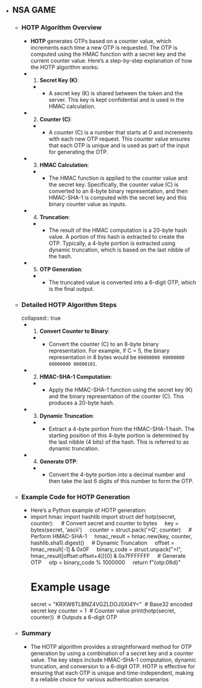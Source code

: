 - NSA GAME
	-
	- ### HOTP Algorithm Overview
		- **HOTP** generates OTPs based on a counter value, which increments each time a new OTP is requested. The OTP is computed using the HMAC function with a secret key and the current counter value. Here’s a step-by-step explanation of how the HOTP algorithm works:
		- 1. **Secret Key (K)**:
			- - A secret key (K) is shared between the token and the server. This key is kept confidential and is used in the HMAC calculation.
		- 2. **Counter (C)**:
			- - A counter (C) is a number that starts at 0 and increments with each new OTP request. This counter value ensures that each OTP is unique and is used as part of the input for generating the OTP.
		- 3. **HMAC Calculation**:
			- - The HMAC function is applied to the counter value and the secret key. Specifically, the counter value (C) is converted to an 8-byte binary representation, and then HMAC-SHA-1 is computed with the secret key and this binary counter value as inputs.
		- 4. **Truncation**:
			- - The result of the HMAC computation is a 20-byte hash value. A portion of this hash is extracted to create the OTP. Typically, a 4-byte portion is extracted using dynamic truncation, which is based on the last nibble of the hash.
		- 5. **OTP Generation**:
			- - The truncated value is converted into a 6-digit OTP, which is the final output.
	- ### Detailed HOTP Algorithm Steps
	  collapsed:: true
		- 1. **Convert Counter to Binary**:
			- - Convert the counter (C) to an 8-byte binary representation. For example, if C = 5, the binary representation in 8 bytes would be `00000000 00000000 00000000 00000101`.
		- 2. **HMAC-SHA-1 Computation**:
			- - Apply the HMAC-SHA-1 function using the secret key (K) and the binary representation of the counter (C). This produces a 20-byte hash.
		- 3. **Dynamic Truncation**:
			- - Extract a 4-byte portion from the HMAC-SHA-1 hash. The starting position of this 4-byte portion is determined by the last nibble (4 bits) of the hash. This is referred to as dynamic truncation.
		- 4. **Generate OTP**:
			- - Convert the 4-byte portion into a decimal number and then take the last 6 digits of this number to form the OTP.
	- ### Example Code for HOTP Generation
		- Here’s a Python example of HOTP generation:
		- import hmac
		  import hashlib
		  import struct
		  def hotp(secret, counter):
		      # Convert secret and counter to bytes
		      key = bytes(secret, 'ascii')
		      counter = struct.pack('>Q', counter)
		      # Perform HMAC-SHA-1
		      hmac_result = hmac.new(key, counter, hashlib.sha1).digest()
		      # Dynamic Truncation
		      offset = hmac_result[-1] & 0x0F
		      binary_code = struct.unpack(">I", hmac_result[offset:offset+4])[0] & 0x7FFFFFFF
		      # Generate OTP
		      otp = binary_code % 1000000
		      return f"{otp:06d}"
		  # Example usage
		  secret = "KRXW6TLBNZ4VGZLDOJSXI4Y="  # Base32 encoded secret key
		  counter = 1  # Counter value
		  print(hotp(secret, counter))  # Outputs a 6-digit OTP
	- ### Summary
		- The HOTP algorithm provides a straightforward method for OTP generation by using a combination of a secret key and a counter value. The key steps include HMAC-SHA-1 computation, dynamic truncation, and conversion to a 6-digit OTP. HOTP is effective for ensuring that each OTP is unique and time-independent, making it a reliable choice for various authentication scenarios